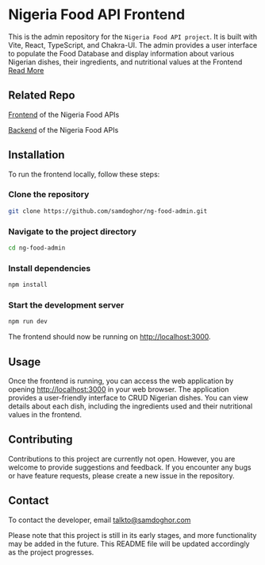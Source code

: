 # Nigeria Food API Frontend

This is the admin repository for the `Nigeria Food API project`. It is built with Vite, React, TypeScript, and Chakra-UI. The admin provides a user interface to populate the Food Database and display information about various Nigerian dishes, their ingredients, and nutritional values at the Frontend [Read More](ABOUT.md)

## Related Repo

[Frontend](https://github.com/samdoghor/ngfood_fe) of the Nigeria Food APIs

[Backend](https://github.com/samdoghor/ng-food-api) of the Nigeria Food APIs

## Installation

To run the frontend locally, follow these steps:

### Clone the repository

```bash Copy code
git clone https://github.com/samdoghor/ng-food-admin.git
```

### Navigate to the project directory

```bash Copy code
cd ng-food-admin
```

### Install dependencies

```bash Copy code
npm install
```

### Start the development server

```bash Copy code
npm run dev
```

The frontend should now be running on <http://localhost:3000>.

## Usage

Once the frontend is running, you can access the web application by opening <http://localhost:3000> in your web browser. The application provides a user-friendly interface to CRUD Nigerian dishes. You can view details about each dish, including the ingredients used and their nutritional values in the frontend.

## Contributing

Contributions to this project are currently not open. However, you are welcome to provide suggestions and feedback. If you encounter any bugs or have feature requests, please create a new issue in the repository.

## Contact

To contact the developer, email [talkto@samdoghor.com](mailto:talkto@sadoghor.com)

Please note that this project is still in its early stages, and more functionality may be added in the future. This README file will be updated accordingly as the project progresses.

